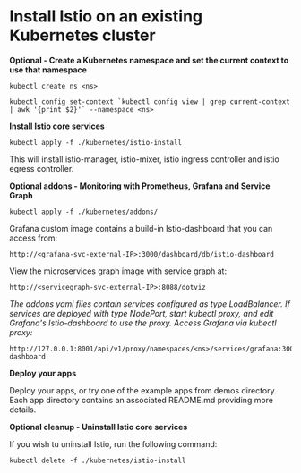 # Install Istio on an existing Kubernetes cluster


**Optional - Create a Kubernetes namespace and set the current context to use that namespace**

    kubectl create ns <ns>
    
    kubectl config set-context `kubectl config view | grep current-context | awk '{print $2}'` --namespace <ns>

**Install Istio core services**

    kubectl apply -f ./kubernetes/istio-install

This will install istio-manager, istio-mixer, istio ingress controller and istio egress controller.

    
**Optional addons - Monitoring with Prometheus, Grafana and Service Graph**

    kubectl apply -f ./kubernetes/addons/


Grafana custom image contains a build-in Istio-dashboard that you can access from:
    
    http://<grafana-svc-external-IP>:3000/dashboard/db/istio-dashboard

    
View the microservices graph image with service graph at:

    http://<servicegraph-svc-external-IP>:8088/dotviz

*The addons yaml files contain services configured as type LoadBalancer. If services are deployed with type NodePort,
start kubectl proxy, and edit Grafana's Istio-dashboard to use the proxy. Access Grafana via kubectl proxy:*

    http://127.0.0.1:8001/api/v1/proxy/namespaces/<ns>/services/grafana:3000/dashboard/db/istio-dashboard

        
**Deploy your apps**

Deploy your apps, or try one of the example apps from demos directory. Each app directory contains an associated README.md providing more details.


**Optional cleanup - Uninstall Istio core services**

If you wish tu uninstall Istio, run the following command:

    kubectl delete -f ./kubernetes/istio-install
